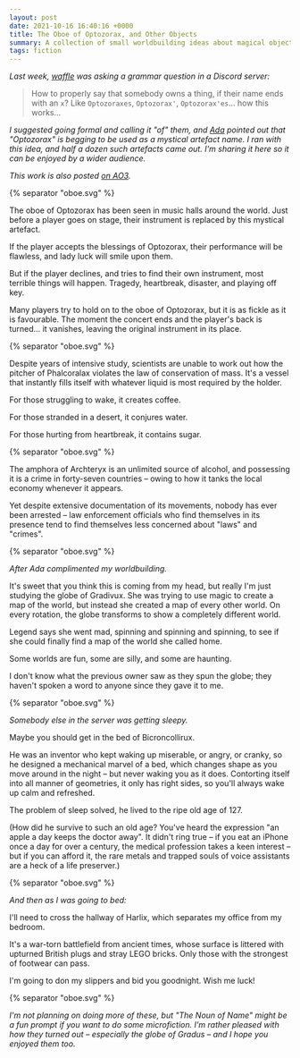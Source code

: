 ```yaml
---
layout: post
date: 2021-10-16 16:40:16 +0000
title: The Oboe of Optozorax, and Other Objects
summary: A collection of small worldbuilding ideas about magical objects.
tags: fiction
---
```


*Last week, [waffle] was asking a grammar question in a Discord server:*

> How to properly say that somebody owns a thing, if their name ends with an `x`?
> Like `Optozoraxes`, `Optozorax'`, `Optozorax'es`... how this works...

*I suggested going formal and calling it "of" them, and [Ada] pointed out that "Optozorax" is begging to be used as a mystical artefact name. I ran with this idea, and half a dozen such artefacts came out. I'm sharing it here so it can be enjoyed by a wider audience.*

*This work is also posted [on AO3](https://archiveofourown.org/works/34533667).*

{% separator "oboe.svg" %}

The oboe of Optozorax has been seen in music halls around the world.
Just before a player goes on stage, their instrument is replaced by this mystical artefact.

If the player accepts the blessings of Optozorax, their performance will be flawless, and lady luck will smile upon them.

But if the player declines, and tries to find their own instrument, most terrible things will happen.
Tragedy, heartbreak, disaster, and playing off key.

Many players try to hold on to the oboe of Optozorax, but it is as fickle as it is favourable.
The moment the concert ends and the player's back is turned… it vanishes, leaving the original instrument in its place.

{% separator "oboe.svg" %}

Despite years of intensive study, scientists are unable to work out how the pitcher of Phalcoralax violates the law of conservation of mass.
It's a vessel that instantly fills itself with whatever liquid is most required by the holder.

For those struggling to wake, it creates coffee.

For those stranded in a desert, it conjures water.

For those hurting from heartbreak, it contains sugar.

{% separator "oboe.svg" %}

The amphora of Archteryx is an unlimited source of alcohol, and possessing it is a crime in forty-seven countries – owing to how it tanks the local economy whenever it appears.

Yet despite extensive documentation of its movements, nobody has ever been arrested – law enforcement officials who find themselves in its presence tend to find themselves less concerned about "laws" and "crimes".

{% separator "oboe.svg" %}

*After Ada complimented my worldbuilding.*

It's sweet that you think this is coming from my head, but really I'm just studying the globe of Gradivux.
She was trying to use magic to create a map of the world, but instead she created a map of every other world.
On every rotation, the globe transforms to show a completely different world.

Legend says she went mad, spinning and spinning and spinning, to see if she could finally find a map of the world she called home.

Some worlds are fun, some are silly, and some are haunting.

I don't know what the previous owner saw as they spun the globe; they haven't spoken a word to anyone since they gave it to me.

{% separator "oboe.svg" %}

*Somebody else in the server was getting sleepy.*

Maybe you should get in the bed of Bicroncollirux.

He was an inventor who kept waking up miserable, or angry, or cranky, so he designed a mechanical marvel of a bed, which changes shape as you move around in the night – but never waking you as it does.
Contorting itself into all manner of geometries, it only has right sides, so you'll always wake up calm and refreshed.

The problem of sleep solved, he lived to the ripe old age of 127.

(How did he survive to such an old age?
You've heard the expression "an apple a day keeps the doctor away".
It didn't ring true – if you eat an iPhone once a day for over a century, the medical profession takes a keen interest – but if you can afford it, the rare metals and trapped souls of voice assistants are a heck of a life preserver.)

{% separator "oboe.svg" %}

*And then as I was going to bed:*

I'll need to cross the hallway of Harlix, which separates my office from my bedroom.

It's a war-torn battlefield from ancient times, whose surface is littered with upturned British plugs and stray LEGO bricks.
Only those with the strongest of footwear can pass.

I'm going to don my slippers and bid you goodnight.
Wish me luck!

{% separator "oboe.svg" %}

*I'm not planning on doing more of these, but "The Noun of Name" might be a fun prompt if you want to do some microfiction. I'm rather pleased with how they turned out – especially the globe of Gradus – and I hope you enjoyed them too.*

[waffle]: https://twitter.com/maybewaffle
[Ada]: https://twitter.com/IoOrBust
